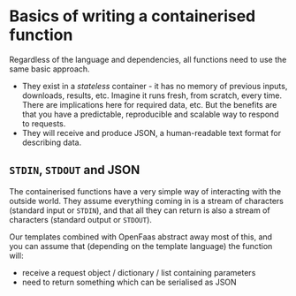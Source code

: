 # Basics of writing a containerised function

Regardless of the language and dependencies, all functions need to use the same basic approach.

* They exist in a _stateless_ container - it has no memory of previous inputs, downloads, results, etc. Imagine it runs fresh, from scratch, every time. There are implications here for required data, etc. But the benefits are that you have a predictable, reproducible and scalable way to respond to requests.
* They will receive and produce JSON, a human-readable text format for describing data.

## `STDIN`, `STDOUT` and JSON

The containerised functions have a very simple way of interacting with the outside world. They assume everything coming in is a stream of characters \(standard input or `STDIN`\), and that all they can return is also a stream of characters \(standard output or `STDOUT`\).

Our templates combined with OpenFaas abstract away most of this, and you can assume that \(depending on the template language\) the function will:

* receive a request object / dictionary / list containing parameters
* need to return something which can be serialised as JSON


